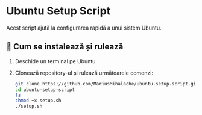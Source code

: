 # Ubuntu Setup Script

Acest script ajută la configurarea rapidă a unui sistem Ubuntu.

## 🔹 Cum se instalează și rulează

1. Deschide un terminal pe Ubuntu.

2. Clonează repository-ul și rulează următoarele comenzi:
   ```sh
   git clone https://github.com/MariusMihalache/ubuntu-setup-script.git
   cd ubuntu-setup-script
   ls
   chmod +x setup.sh
   ./setup.sh
